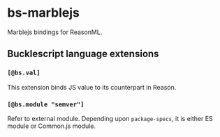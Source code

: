 # bs-marblejs
Marblejs bindings for ReasonML.

## Bucklescript language extensions

### `[@bs.val]`
This extension binds JS value to its counterpart in Reason.

### `[@bs.module "semver"]`
Refer to external module. Depending upon `package-specs`, it is either ES module or Common.js module.
